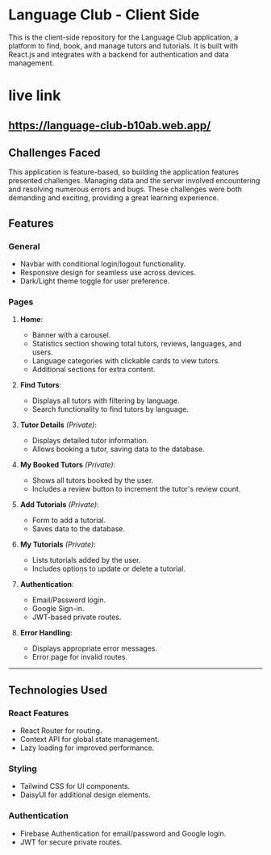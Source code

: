 # Language Club - Client Side

This is the client-side repository for the Language Club application, a platform to find, book, and manage tutors and tutorials. It is built with React.js and integrates with a backend for authentication and data management.
# live link
https://language-club-b10ab.web.app/
---
## **Challenges Faced**
This application is feature-based, so building the application features presented challenges. Managing data and the server involved encountering and resolving numerous errors and bugs. These challenges were both demanding and exciting, providing a great learning experience.

## **Features**

### **General**
- Navbar with conditional login/logout functionality.
- Responsive design for seamless use across devices.
- Dark/Light theme toggle for user preference.

### **Pages**

1. **Home**:
   - Banner with a carousel.
   - Statistics section showing total tutors, reviews, languages, and users.
   - Language categories with clickable cards to view tutors.
   - Additional sections for extra content.

2. **Find Tutors**:
   - Displays all tutors with filtering by language.
   - Search functionality to find tutors by language.

3. **Tutor Details** *(Private)*:
   - Displays detailed tutor information.
   - Allows booking a tutor, saving data to the database.

4. **My Booked Tutors** *(Private)*:
   - Shows all tutors booked by the user.
   - Includes a review button to increment the tutor's review count.

5. **Add Tutorials** *(Private)*:
   - Form to add a tutorial.
   - Saves data to the database.

6. **My Tutorials** *(Private)*:
   - Lists tutorials added by the user.
   - Includes options to update or delete a tutorial.

7. **Authentication**:
   - Email/Password login.
   - Google Sign-in.
   - JWT-based private routes.

8. **Error Handling**:
   - Displays appropriate error messages.
   - Error page for invalid routes.

---

## **Technologies Used**

### **React Features**
- React Router for routing.
- Context API for global state management.
- Lazy loading for improved performance.

### **Styling**
- Tailwind CSS for UI components.
- DaisyUI for additional design elements.

### **Authentication**
- Firebase Authentication for email/password and Google login.
- JWT for secure private routes.